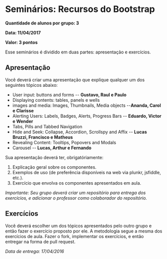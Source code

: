 # Seminários: Recursos do Bootstrap

**Quantidade de alunos por grupo: 3**

**Data: 11/04/2017**

**Valor: 3 pontos**

Esse seminários é dividido em duas partes: apresentação e exercícios.

## Apresentação

Você deverá criar uma apresentação que explique qualquer um dos seguintes tópicos abaixo:

- User input: buttons and forms -- **Gustavo, Raul e Paulo**
- Displaying contents: tables, panels e wells
- images and media: Images, Thumbnails, Media objects --**Ananda, Carol e Clarisse** 
- Alerting Users: Labels, Badges, Alerts, Progress Bars -- **Eduardo, Victor e Wender**
- Tabs, Pills and Tabbed Navigation
- Hide and Seek: Collapse, Accordion, Scrollspy and Affix -- **Lucas Bruzzi, Francisco e Matheus**
- Revealing Content: Tooltips, Popovers and Modals
- Carousel -- **Lucas, Arthur e Fernando**

Sua apresentação deverá ter, obrigatóriamente:

1. Explicação geral sobre os componentes.
2. Exemplos de uso (de preferência disponíveis na web via plunkr, jsfiddle, etc.).
3. Exercício que envolva os componentes apresentados em aula.

*Importante: Seu grupo deverá criar um repositório para entrega dos exercícios, e adicionar o professor como colaborador do repositório.*


## Exercícios

Você deverá escolher um dos tópicos apresentados pelo outro grupo e então fazer o exercício proposto por ele. A metodologia segue a mesma dos exercícios de aula. Fazer o fork, implementar os exercícios, e então entregar na forma de pull request.

*Data de entrega: 17/04/2016*
